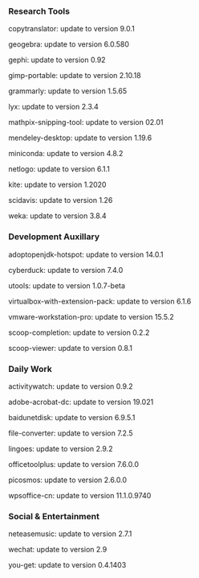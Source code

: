 ### Research Tools

copytranslator: update to version 9.0.1

geogebra: update to version 6.0.580

gephi: update to version 0.92

gimp-portable: update to version 2.10.18

grammarly: update to version 1.5.65

lyx: update to version 2.3.4

mathpix-snipping-tool: update to version 02.01

mendeley-desktop: update to version 1.19.6

miniconda: update to version 4.8.2

netlogo: update to version 6.1.1

kite: update to version 1.2020

scidavis: update to version 1.26

weka: update to version 3.8.4

### Development Auxillary

adoptopenjdk-hotspot: update to version 14.0.1

cyberduck: update to version 7.4.0

utools: update to version 1.0.7-beta

virtualbox-with-extension-pack: update to version 6.1.6

vmware-workstation-pro: update to version 15.5.2

scoop-completion: update to version 0.2.2

scoop-viewer: update to version 0.8.1

### Daily Work

activitywatch: update to version 0.9.2

adobe-acrobat-dc: update to version 19.021

baidunetdisk: update to version 6.9.5.1

file-converter: update to version 7.2.5

lingoes: update to version 2.9.2

officetoolplus: update to version 7.6.0.0

picosmos: update to version 2.6.0.0

wpsoffice-cn: update to version 11.1.0.9740

### Social & Entertainment

neteasemusic: update to version 2.7.1

wechat: update to version 2.9

you-get: update to version 0.4.1403
